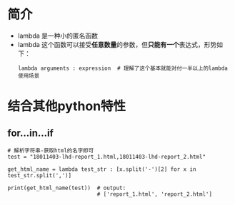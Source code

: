 # 简介
+ lambda 是一种小的匿名函数
+ lambda 这个函数可以接受**任意数量**的参数，但**只能有一个**表达式，形势如下：
    ```
    lambda arguments : expression  # 理解了这个基本就能对付一半以上的lambda使用场景
    ```

# 结合其他python特性

## for...in...if
```
# 解析字符串-获取html的名字即可
test = "18011403-lhd-report_1.html,18011403-lhd-report_2.html"

get_html_name = lambda test_str : [x.split('-')[2] for x in test_str.split(',')]

print(get_html_name(test))  # output:
                            # ['report_1.html', 'report_2.html']
```
